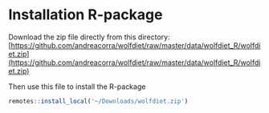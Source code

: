 # Installation R-package

Download the zip file directly from this directory: [https://github.com/andreacorra/wolfdiet/raw/master/data/wolfdiet_R/wolfdiet.zip](https://github.com/andreacorra/wolfdiet/raw/master/data/wolfdiet_R/wolfdiet.zip)

Then use this file to install the R-package

``` r
remotes::install_local('~/Downloads/wolfdiet.zip')
``` 
